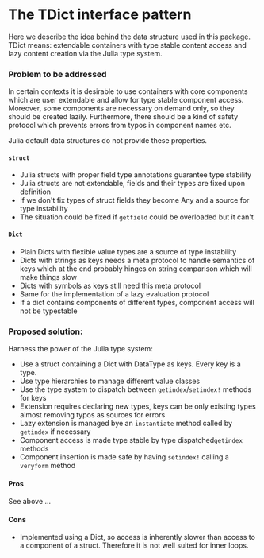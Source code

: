 # The TDict interface pattern

Here we describe the idea behind the data structure used in this package.
TDict means: extendable containers with type stable content access and lazy content creation via the Julia type system.

### Problem to be addressed

In certain contexts it is desirable to use containers with core components
which are user extendable and allow for type stable component access. Moreover,
some components are necessary on demand only, so they should be created lazily.
Furthermore, there should be a kind of safety protocol which prevents errors
from typos in component names etc.

Julia default data structures do not provide these properties.

#### `struct` 
  - Julia structs with proper field type annotations guarantee type stability
  - Julia structs are not extendable, fields and their types are fixed upon definition
  - If we don't fix types of struct fields they become Any and a source 
    for type instability
  - The situation could be fixed if `getfield` could be overloaded but it can't

#### `Dict`
  - Plain Dicts with flexible value types are a source of type instability
  - Dicts with strings as keys needs a meta protocol to handle
    semantics of keys which at the end probably hinges on string comparison which
    will make things slow
  - Dicts with symbols as keys still need this meta protocol
  - Same for the implementation of a lazy evaluation protocol
  - If a dict contains components of different types, component access will not be typestable

### Proposed solution:

Harness the power of the Julia type system: 
- Use a struct containing a  Dict with DataType as keys. Every key is a type.
- Use type hierarchies to manage different  value classes
- Use the type system to dispatch between  `getindex`/`setindex!` methods for keys
- Extension requires declaring new types, keys can be only existing types almost removing
  typos as sources for errors
- Lazy extension is managed bye an  `instantiate` method called by `getindex` if necessary
- Component access is made type stable by type dispatched`getindex` methods
- Component insertion is made safe by having  `setindex!`  calling a `veryform` method

#### Pros
See above ...

#### Cons
- Implemented using a Dict, so access is inherently slower than access to a component
  of a struct. Therefore it is not well suited for inner loops.
